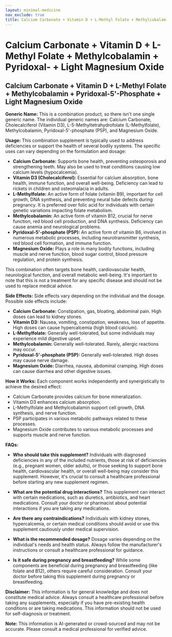 ```yaml
---
layout: minimal-medicine
nav_exclude: true
title: Calcium Carbonate + Vitamin D + L-Methyl Folate + Methylcobalamin + Pyridoxal- + Light Magnesium Oxide
---
```


# Calcium Carbonate + Vitamin D + L-Methyl Folate + Methylcobalamin + Pyridoxal- + Light Magnesium Oxide

## Calcium Carbonate + Vitamin D + L-Methyl Folate + Methylcobalamin + Pyridoxal-5'-Phosphate + Light Magnesium Oxide

**Generic Name:**  This is a combination product, so there isn't one single generic name.  The individual generic names are: Calcium Carbonate, Cholecalciferol (Vitamin D3), L-5-Methyltetrahydrofolate (L-Methylfolate), Methylcobalamin, Pyridoxal-5'-phosphate (P5P), and Magnesium Oxide.


**Usage:** This combination supplement is typically used to address deficiencies or support the health of several bodily systems.  The specific uses can vary depending on the formulation and dosage:

* **Calcium Carbonate:**  Supports bone health, preventing osteoporosis and strengthening teeth.  May also be used to treat conditions causing low calcium levels (hypocalcemia).
* **Vitamin D3 (Cholecalciferol):**  Essential for calcium absorption, bone health, immune function, and overall well-being.  Deficiency can lead to rickets in children and osteomalacia in adults.
* **L-Methylfolate:** An active form of folate (vitamin B9), important for cell growth, DNA synthesis, and preventing neural tube defects during pregnancy.  It is preferred over folic acid for individuals with certain genetic variations impacting folate metabolism.
* **Methylcobalamin:** An active form of vitamin B12, crucial for nerve function, red blood cell production, and DNA synthesis.  Deficiency can cause anemia and neurological problems.
* **Pyridoxal-5'-phosphate (P5P):** An active form of vitamin B6, involved in numerous metabolic processes, including neurotransmitter synthesis, red blood cell formation, and immune function.
* **Magnesium Oxide:**  Plays a role in many bodily functions, including muscle and nerve function, blood sugar control, blood pressure regulation, and protein synthesis.

This combination often targets bone health, cardiovascular health, neurological function, and overall metabolic well-being.  It's important to note that this is not a treatment for any specific disease and should not be used to replace medical advice.


**Side Effects:** Side effects vary depending on the individual and the dosage.  Possible side effects include:

* **Calcium Carbonate:** Constipation, gas, bloating, abdominal pain.  High doses can lead to kidney stones.
* **Vitamin D3:**  Nausea, vomiting, constipation, weakness, loss of appetite.  High doses can cause hypercalcemia (high blood calcium).
* **L-Methylfolate:** Generally well-tolerated, but some individuals may experience mild digestive upset.
* **Methylcobalamin:**  Generally well-tolerated.  Rarely, allergic reactions may occur.
* **Pyridoxal-5'-phosphate (P5P):**  Generally well-tolerated.  High doses may cause nerve damage.
* **Magnesium Oxide:** Diarrhea, nausea, abdominal cramping.  High doses can cause diarrhea and other digestive issues.


**How it Works:** Each component works independently and synergistically to achieve the desired effect:

* Calcium Carbonate provides calcium for bone mineralization.
* Vitamin D3 enhances calcium absorption.
* L-Methylfolate and Methylcobalamin support cell growth, DNA synthesis, and nerve function.
* P5P participates in various metabolic pathways related to these processes.
* Magnesium Oxide contributes to various metabolic processes and supports muscle and nerve function.


**FAQs:**

* **Who should take this supplement?** Individuals with diagnosed deficiencies in any of the included nutrients, those at risk of deficiencies (e.g., pregnant women, older adults), or those seeking to support bone health, cardiovascular health, or overall well-being may consider this supplement.  However, it's crucial to consult a healthcare professional before starting any new supplement regimen.

* **What are the potential drug interactions?** This supplement can interact with certain medications, such as diuretics, antibiotics, and heart medications. Consult your doctor or pharmacist about potential interactions if you are taking any medications.

* **Are there any contraindications?** Individuals with kidney stones, hypercalcemia, or certain medical conditions should avoid or use this supplement cautiously under medical supervision.

* **What is the recommended dosage?** Dosage varies depending on the individual's needs and health status.  Always follow the manufacturer's instructions or consult a healthcare professional for guidance.

* **Is it safe during pregnancy and breastfeeding?**  While some components are beneficial during pregnancy and breastfeeding (like folate and B12), others require careful consideration.  Consult your doctor before taking this supplement during pregnancy or breastfeeding.


**Disclaimer:** This information is for general knowledge and does not constitute medical advice.  Always consult a healthcare professional before taking any supplements, especially if you have pre-existing health conditions or are taking medications.  This information should not be used for self-diagnosis or treatment.


**Note:** This information is AI-generated or crowd-sourced and may not be accurate. Please consult a medical professional for verified advice.